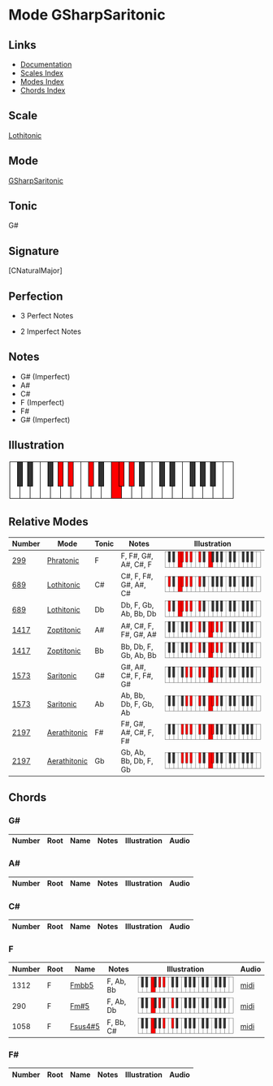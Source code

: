 # Mode GSharpSaritonic

## Links

- [Documentation](index.md)
- [Scales Index](Scales.md)
- [Modes Index](Modes.md)
- [Chords Index](Chords.md)

## Scale

[Lothitonic](ScaleLothitonic.md)

## Mode

[GSharpSaritonic](ModeGSharpSaritonic.md)

## Tonic

G#

## Signature

[CNaturalMajor]

## Perfection

 - 3 Perfect Notes

 - 2 Imperfect Notes

## Notes

- G# (Imperfect)
- A#
- C#
- F (Imperfect)
- F#
- G# (Imperfect)

## Illustration

![GSharpSaritonic](ModeGSharpSaritonic.png)

## Relative Modes

| Number | Mode | Tonic | Notes | Illustration |
|--------|------|-------|-------|--------------|
| [299](https://ianring.com/musictheory/scales/299) | [Phratonic](ModePhratonic.md) | F | F, F#, G#, A#, C#, F | ![FNaturalPhratonic](ModeFNaturalPhratonic.png) |
| [689](https://ianring.com/musictheory/scales/689) | [Lothitonic](ModeLothitonic.md) | C# | C#, F, F#, G#, A#, C# | ![CSharpLothitonic](ModeCSharpLothitonic.png) |
| [689](https://ianring.com/musictheory/scales/689) | [Lothitonic](ModeLothitonic.md) | Db | Db, F, Gb, Ab, Bb, Db | ![DFlatLothitonic](ModeDFlatLothitonic.png) |
| [1417](https://ianring.com/musictheory/scales/1417) | [Zoptitonic](ModeZoptitonic.md) | A# | A#, C#, F, F#, G#, A# | ![ASharpZoptitonic](ModeASharpZoptitonic.png) |
| [1417](https://ianring.com/musictheory/scales/1417) | [Zoptitonic](ModeZoptitonic.md) | Bb | Bb, Db, F, Gb, Ab, Bb | ![BFlatZoptitonic](ModeBFlatZoptitonic.png) |
| [1573](https://ianring.com/musictheory/scales/1573) | [Saritonic](ModeSaritonic.md) | G# | G#, A#, C#, F, F#, G# | ![GSharpSaritonic](ModeGSharpSaritonic.png) |
| [1573](https://ianring.com/musictheory/scales/1573) | [Saritonic](ModeSaritonic.md) | Ab | Ab, Bb, Db, F, Gb, Ab | ![AFlatSaritonic](ModeAFlatSaritonic.png) |
| [2197](https://ianring.com/musictheory/scales/2197) | [Aerathitonic](ModeAerathitonic.md) | F# | F#, G#, A#, C#, F, F# | ![FSharpAerathitonic](ModeFSharpAerathitonic.png) |
| [2197](https://ianring.com/musictheory/scales/2197) | [Aerathitonic](ModeAerathitonic.md) | Gb | Gb, Ab, Bb, Db, F, Gb | ![GFlatAerathitonic](ModeGFlatAerathitonic.png) |

## Chords

### G#

| Number | Root | Name | Notes | Illustration | Audio |
|--------|------|------|-------|--------------|-------|

### A#

| Number | Root | Name | Notes | Illustration | Audio |
|--------|------|------|-------|--------------|-------|

### C#

| Number | Root | Name | Notes | Illustration | Audio |
|--------|------|------|-------|--------------|-------|

### F

| Number | Root | Name | Notes | Illustration | Audio |
|--------|------|------|-------|--------------|-------|
| 1312 | F | [Fmbb5](ChordFNaturalMinorDoubleFlatFifth.md) | F, Ab, Bb | ![Fmbb5](ChordFNaturalMinorDoubleFlatFifthRootPosition.png) | [midi](ChordFNaturalMinorDoubleFlatFifthRootPosition.mid) |
| 290 | F | [Fm#5](ChordFNaturalMinorSharpFifth.md) | F, Ab, Db | ![Fm#5](ChordFNaturalMinorSharpFifthRootPosition.png) | [midi](ChordFNaturalMinorSharpFifthRootPosition.mid) |
| 1058 | F | [Fsus4#5](ChordFNaturalSuspendedFourthSharpFifth.md) | F, Bb, C# | ![Fsus4#5](ChordFNaturalSuspendedFourthSharpFifthRootPosition.png) | [midi](ChordFNaturalSuspendedFourthSharpFifthRootPosition.mid) |

### F#

| Number | Root | Name | Notes | Illustration | Audio |
|--------|------|------|-------|--------------|-------|

